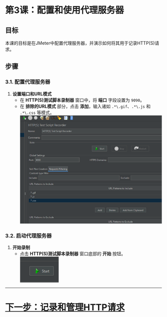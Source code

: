 # 第3课：配置和使用代理服务器

## 目标
本课的目标是在JMeter中配置代理服务器，并演示如何将其用于记录HTTP(S)请求。

## 步骤

### 3.1. 配置代理服务器
1. **设置端口和URL模式**
   - 在 **HTTP(S)测试脚本录制器** 窗口中，将 **端口** 字段设置为 `9090`。
   - 在 **排除的URL模式** 部分，点击 **添加**，输入诸如 `.*\.gif`、`.*\.js` 和 `.*\.css` 等模式。
     <br>![setting-port-and-url-pattern.png](../../../srcs/jmeter/setting-port-and-url-pattern.png)
### 3.2. 启动代理服务器
1. **开始录制**
   - 点击 **HTTP(S)测试脚本录制器** 窗口底部的 **开始** 按钮。
     <br>![start-recording-button.png](../../../srcs/jmeter/start-recording-button.png)
---

# [下一步：记录和管理HTTP请求](recording-and-managing-http-requests.md)